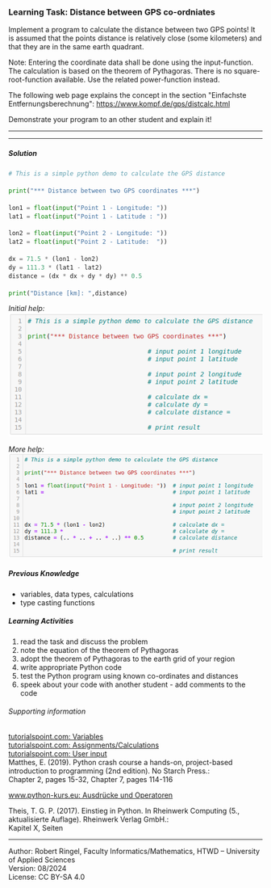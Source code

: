 ### Learning Task: Distance between GPS co-ordniates

Implement a program to calculate the distance between two GPS points! It is assumed that the points distance is relatively close (some kilometers) and that they are in the same earth quadrant.

Note: Entering the coordinate data shall be done using the input-function. The calculation is based on the theorem of Pythagoras. There is no square-root-function available. Use the related power-function instead.

The following web page explains the concept in the section "Einfachste Entfernungsberechnung": https://www.kompf.de/gps/distcalc.html

Demonstrate your program to an other student and explain it!

---------------------------------------
---------------------------------------

##### Solution

``` python
# This is a simple python demo to calculate the GPS distance 

print("*** Distance between two GPS coordinates ***")

lon1 = float(input("Point 1 - Longitude: "))
lat1 = float(input("Point 1 - Latitude : "))

lon2 = float(input("Point 2 - Longitude: "))
lat2 = float(input("Point 2 - Latitude:  "))

dx = 71.5 * (lon1 - lon2)
dy = 111.3 * (lat1 - lat2)
distance = (dx * dx + dy * dy) ** 0.5

print("Distance [km]: ",distance)
```

*Initial help:*  
![initial help](GPSDistCaluculation_H1.png)

*More help:*  
![more help](GPSDistCaluculation_H2.png)


##### Previous Knowledge

- variables, data types, calculations
- type casting functions
 
##### Learning Activities

1) read the task and discuss the problem 
2) note the equation of the theorem of Pythagoras
3) adopt the theorem of Pythagoras to the earth grid of your region
4) write appropriate Python code
5) test the Python program using known co-ordinates and distances
6) speek about your code with another student - add comments to the code

###### Supporting information
[tutorialspoint.com: Variables](https://www.tutorialspoint.com/python/python_data_types.htm)  
[tutorialspoint.com: Assignments/Calculations](https://www.tutorialspoint.com/python/python_assignment_operators.htm)  
[tutorialspoint.com: User input](https://www.tutorialspoint.com/python/python_user_input.htm)  
Matthes, E. (2019). Python crash course a hands-on, project-based introduction to programming (2nd edition). No Starch Press.:  
Chapter 2, pages 15-32, Chapter 7, pages 114-116  

[www.python-kurs.eu: Ausdrücke und Operatoren](https://www.python-kurs.eu/python3_operatoren.php)

Theis, T. G. P. (2017). Einstieg in Python. In Rheinwerk Computing (5., aktualisierte Auflage). Rheinwerk Verlag GmbH.:   
Kapitel X, Seiten 

----
[//]: # "Learning objective: Problem solving using basic calculation"
[//]: # "Topic: variables, calculations, printing"
[//]: # "Complexity: 2 - normal"
[//]: # "Task type: conventional task"

Author: Robert Ringel, Faculty Informatics/Mathematics, HTWD – University of Applied Sciences  
Version: 08/2024            
License: CC BY-SA 4.0

